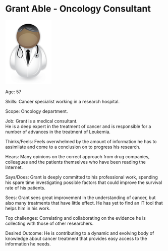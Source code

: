 <!-- SPDX-License-Identifier: Apache-2.0 -->

# Grant Able - Oncology Consultant

![Icon](grant-able.png)

Age: 57

Skills: Cancer specialist working in a research hospital.

Scope: Oncology department.

Job: 
Grant is a medical consultant.  
He is a deep expert in the treatment of cancer and is responsible for a
number of advances in the treatment of Leukemia.

Thinks/Feels:
Feels overwhelmed by the amount of information he has to assimilate and
come to a conclusion on to progress his research.

Hears:
Many opinions on the correct approach from drug companies,
colleagues and the patients themselves who have been reading the Internet.

Says/Does:
Grant is deeply committed to his professional work,
spending his spare time investigating possible factors
that could improve the survival rate of his patients.

Sees:
Grant sees great improvement in the understanding of cancer,
but also many treatments that have little effect.
He has yet to find an IT tool that helps him in his work.

Top challenges:
Correlating and collaborating on the evidence he is collecting
with those of other researchers.

Desired Outcome:
He is contributing to a dynamic and evolving body of knowledge about
cancer treatment that provides easy access to the information he needs.
